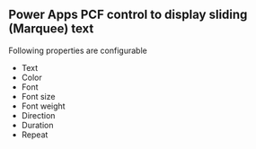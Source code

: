 ## Power Apps PCF control to display sliding (Marquee) text

Following properties are configurable
- Text
- Color
- Font
- Font size
- Font weight
- Direction
- Duration
- Repeat

